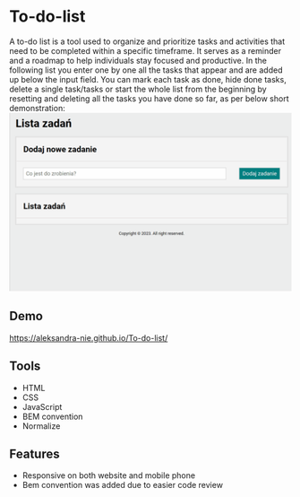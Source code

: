 ﻿# To-do-list
A to-do list is a tool used to organize and prioritize tasks and activities that need to be completed within a specific timeframe. It serves as a reminder and a roadmap to help individuals stay focused and productive.
In the following list you enter one by one all the tasks that appear and are added up below the input field. You can mark each task as done, hide done tasks, delete a single task/tasks or start the whole list from the beginning by resetting and deleting all the tasks you have done so far, as per below short demonstration:
![todolist](images/Animation_Todolist.gif)
## Demo
https://aleksandra-nie.github.io/To-do-list/
## Tools
- HTML
- CSS
- JavaScript
- BEM convention
- Normalize
## Features
- Responsive on both website and mobile phone
- Bem convention was added due to easier code review


